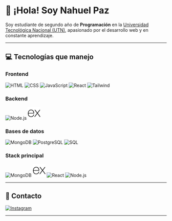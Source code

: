 # 👋 ¡Hola! Soy Nahuel Paz

Soy estudiante de segundo año de **Programación** en la [Universidad Tecnológica Nacional (UTN)](https://www.frt.utn.edu.ar/), apasionado por el desarrollo web y en constante aprendizaje.

---

## 💻 Tecnologías que manejo

### Frontend  
<p align="left">
  <img src="https://img.icons8.com/color/48/html-5--v1.png" title="HTML5" alt="HTML" width="30"/>
  <img src="https://img.icons8.com/color/48/css3.png" title="CSS3" alt="CSS" width="30"/>
  <img src="https://img.icons8.com/color/48/javascript--v1.png" title="JavaScript" alt="JavaScript" width="30"/>
  <img src="https://img.icons8.com/office/48/react.png" title="React" alt="React" width="30"/>
  <img src="https://img.icons8.com/color/48/tailwind_css.png" title="Tailwind CSS" alt="Tailwind" width="30"/>
</p>

### Backend  
<p align="left">
  <img src="https://img.icons8.com/color/48/nodejs.png" title="Node.js" alt="Node.js" width="30"/>
  <img src="https://raw.githubusercontent.com/devicons/devicon/master/icons/express/express-original.svg" title="Express.js" alt="Express" width="40"/>
</p>

### Bases de datos  
<p align="left">
  <img src="https://img.icons8.com/color/48/mongodb.png" title="MongoDB" alt="MongoDB" width="30"/>
  <img src="https://img.icons8.com/color/48/postgreesql.png" title="PostgreSQL" alt="PostgreSQL" width="30"/>
  <img src="https://img.icons8.com/ios-filled/50/sql.png" title="SQL" alt="SQL" width="30"/>
</p>

### Stack principal  
<p align="left">
  <img src="https://img.icons8.com/color/48/mongodb.png" title="MongoDB" alt="MongoDB" width="30"/>
  <img src="https://raw.githubusercontent.com/devicons/devicon/master/icons/express/express-original.svg" title="Express.js" alt="Express" width="40"/>
  <img src="https://img.icons8.com/office/48/react.png" title="React" alt="React" width="30"/>
  <img src="https://img.icons8.com/color/48/nodejs.png" title="Node.js" alt="Node.js" width="30"/>
</p>

---

## 📱 Contacto

[![Instagram](https://img.icons8.com/fluency/48/000000/instagram-new.png)](https://www.instagram.com/nahuelpaz/)

---
